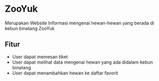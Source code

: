 # ZooYuk

Merupakan Website Informasi mengenai hewan-hewan yang berada di kebun binatang ZooYuk



## Fitur
- User dapat memesan tiket
- User dapat melihat data mengenai hewan yang ada didalam kebun binatang
- User dapat menambahkan hewan ke daftar favorit

